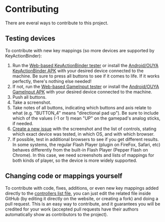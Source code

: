# Contributing

There are everal ways to contribute to this project.

## Testing devices

To contribute with new key mappings (so more devices are supported by KeyActionBinder):

 1. Run the [Web-based KeyActionBinder tester](http://hosted.zehfernando.com/key-action-binder/tester/) or install the [Android/OUYA KeyActionBinder APK](http://hosted.zehfernando.com/key-action-binder/tester/KeyActionBinderTester.apk) with your desired device connected to the machine. Be sure to press all buttons to see if it comes to life. If it works perfectly, there's nothing else needed!
 2. If not, run the [Web-based GameInput tester](http://hosted.zehfernando.com/key-action-binder/game-input-tester/) or install the [Android/OUYA GameInput APK](http://hosted.zehfernando.com/key-action-binder/game-input-tester/GameInputTester.apk) with your desired device connected to the machine.
 3. Push all buttons.
 4. Take a screenshot.
 5. Take notes of all buttons, indicating which buttons and axis relate to what (e.g. "BUTTON_4" means "directional pad up"). Be sure to include which of the values (-1 or 1) mean "UP" on the gamepad's analog sticks, if needed.
 6. [Create a new issue](http://github.com/zeh/key-action-binder/issues) with the screenshot and the list of controls, stating which exact device was tested, in which OS, and with which browser.
 7. If possible, test in additional browsers to see if you get different results. In some systems, the regular Flash Player (plugin on FireFox, Safari, etc) behaves differently from the built-in Flash Player (Pepper Flash on Chrome). In this case, we need screenshots and lists of mappings for both kinds of player, so the device is more widely supported.

## Changing code or mappings yourself

To contribute with code, fixes, additions, or even new key mappings added directly to the [controllers list file](https://github.com/zeh/key-action-binder/blob/master/src/com/zehfernando/input/binding/controllers.json), you can just edit the related file inside GitHub (by editing it directly on the website, or creating a fork) and doing a pull request. This is an easy way to contribute, and it guarantees you will be credited for your work (accepted pull requests have their authors automatically show as contributors to the project).